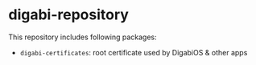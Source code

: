 digabi-repository
=================

This repository includes following packages:

 - `digabi-certificates`: root certificate used by DigabiOS & other apps
